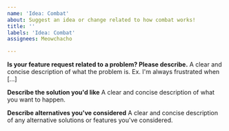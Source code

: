 ```yaml
---
name: 'Idea: Combat'
about: Suggest an idea or change related to how combat works!
title: ''
labels: 'Idea: Combat'
assignees: Meowchacho

---
```


**Is your feature request related to a problem? Please describe.**
A clear and concise description of what the problem is. Ex. I'm always frustrated when [...]

**Describe the solution you'd like**
A clear and concise description of what you want to happen.

**Describe alternatives you've considered**
A clear and concise description of any alternative solutions or features you've considered.
